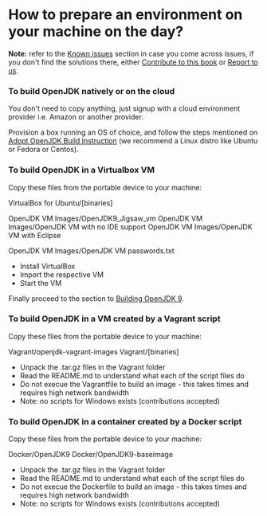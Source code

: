 # How to prepare an environment on your machine on the day?

**Note:** refer to the [Known issues](../known-issues/known_issues.md) section in case you come across issues, if you don't find the solutions there, either [Contribute to this book](../contributors.md) or [Report to us](../feedback.md).

### To build OpenJDK natively or on the cloud
You don't need to copy anything, just signup with a cloud environment provider i.e. Amazon or another provider.

Provision a box running an OS of choice, and follow the steps mentioned on [Adopt OpenJDK Build Instruction](https://java.net/projects/adoptopenjdk/pages/AdoptOpenJDKBuildInstructions) (we recommend a Linux distro like Ubuntu or Fedora or Centos).

###  To build OpenJDK in a Virtualbox VM
Copy these files from the portable device to your machine:
   
   VirtualBox for Ubuntu/[binaries]
   
   OpenJDK VM Images/OpenJDK9_Jigsaw_vm
   OpenJDK VM Images/OpenJDK VM with no IDE support
   OpenJDK VM Images/OpenJDK VM with Eclipse

   OpenJDK VM Images/OpenJDK VM passwords.txt

- Install VirtualBox
- Import the respective VM
- Start the VM

Finally proceed to the section to [Building OpenJDK 9](../binaries/build_openjdk_9.html).
   
###  To build OpenJDK in a VM created by a Vagrant script
Copy these files from the portable device to your machine:

   Vagrant/openjdk-vagrant-images
   Vagrant/[binaries]

- Unpack the .tar.gz files in the Vagrant folder
- Read the README.md to understand what each of the script files do
- Do not execue the Vagrantfile to build an image - this takes times and requires high network bandwidth
- Note: no scripts for Windows exists (contributions accepted)
   
### To build OpenJDK in a container created by a Docker script
Copy these files from the portable device to your machine:

   Docker/OpenJDK9
   Docker/OpenJDK9-baseimage

- Unpack the .tar.gz files in the Vagrant folder
- Read the README.md to understand what each of the script files do
- Do not execue the Dockerfile to build an image - this takes times and requires high network bandwidth
- Note: no scripts for Windows exists (contributions accepted)